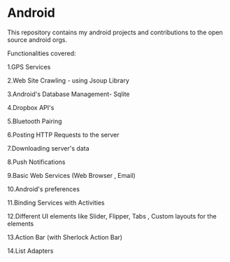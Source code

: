 Android
=======

This repository contains my android projects and contributions to the open source android orgs.

Functionalities covered:

1.GPS Services

2.Web Site Crawling - using Jsoup Library

3.Android's Database Management- Sqlite

4.Dropbox API's

5.Bluetooth Pairing

6.Posting HTTP Requests to the server

7.Downloading server's data

8.Push Notifications

9.Basic Web Services (Web Browser , Email)

10.Android's preferences

11.Binding Services with Activities

12.Different UI elements like Slider, Flipper, Tabs , Custom layouts for the elements

13.Action Bar (with Sherlock Action Bar)

14.List Adapters










